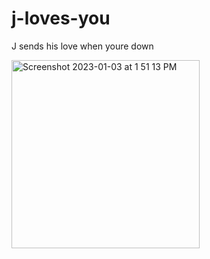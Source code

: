 # j-loves-you
J sends his love when youre down <br/>

<img width="301" alt="Screenshot 2023-01-03 at 1 51 13 PM" src="https://user-images.githubusercontent.com/112781868/210447380-f579f8b1-cfbd-48be-84ea-a48062f3e17c.png">
